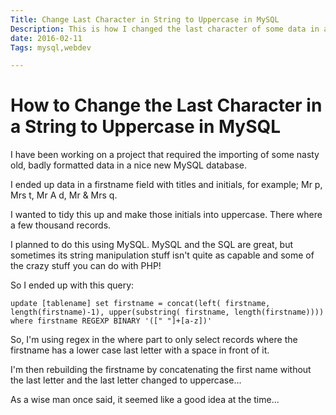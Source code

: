 ```yaml
---
Title: Change Last Character in String to Uppercase in MySQL
Description: This is how I changed the last character of some data in a database from lowercase to uppercase
date: 2016-02-11
Tags: mysql,webdev

---
```

# How to Change the Last Character in a String to Uppercase in MySQL

I have been working on a project that required the importing of some nasty old, badly formatted data in a nice new MySQL database.

I ended up data in a firstname field with titles and initials, for example; Mr p, Mrs t, Mr A d, Mr & Mrs q. 

I wanted to tidy this up and make those initials into uppercase. There where a few thousand records.

I planned to do this using MySQL. MySQL and the SQL are great, but sometimes its string manipulation stuff isn't quite as capable and some of the crazy stuff you can do with PHP!

So I ended up with this query:

`
update [tablename]
set firstname = concat(left( firstname, length(firstname)-1), upper(substring( firstname, length(firstname))))
where firstname REGEXP BINARY '([" "]+[a-z])'
`

So, I'm using regex in the where part to only select records where the firstname has a lower case last letter with a space in front of it.

I'm then rebuilding the firstname by concatenating the first name without the last letter and the last letter changed to uppercase...

As a wise man once said, it seemed like a good idea at the time...
